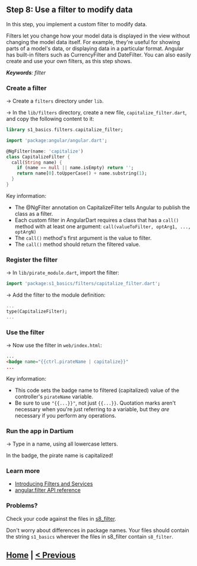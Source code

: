 ## Step 8: Use a filter to modify data

In this step, you implement a custom filter to modify data.

Filters let you change how your model data is displayed in the view without
changing the model data itself. For example, they're useful for showing
parts of a model's data, or displaying data in a particular format.
Angular has built-in filters such as CurrencyFilter and DateFilter.
You can also easily create and use your own filters,
as this step shows.

_**Keywords**: filter_

### Create a filter

&rarr; Create a `filters` directory under `lib`.

&rarr; In the `lib/filters` directory, create a new file,
`capitalize_filter.dart`, and copy the following content to it:

```Dart
library s1_basics.filters.capitalize_filter;

import 'package:angular/angular.dart';

@NgFilter(name: 'capitalize')
class CapitalizeFilter {
  call(String name) {
    if (name == null || name.isEmpty) return '';
    return name[0].toUpperCase() + name.substring(1);
  }
}
```

Key information:

* The @NgFilter annotation on CapitalizeFilter tells
  Angular to publish the class as a filter.
* Each custom filter in AngularDart requires a class that has
  a `call()` method with at least one argument:
  `call(valueToFilter, optArg1, ..., optArgN)`
* The `call()` method's first argument is the value to filter.
* The `call()` method should return the filtered value.

### Register the filter

&rarr; In `lib/pirate_module.dart`, import the filter:

```Dart
import 'package:s1_basics/filters/capitalize_filter.dart';
```

&rarr; Add the filter to the module definition:

```Dart
...
type(CapitalizeFilter);
...
```

### Use the filter

&rarr; Now use the filter in `web/index.html`:

```HTML
...
<badge name="{{ctrl.pirateName | capitalize}}"
...
```

Key information:

* This code sets the badge name to filtered (capitalized) value of
  the controller's `pirateName` variable.
* Be sure to use `"{{...}}"`, not just `{{...}}`.
  Quotation marks aren't necessary when you're just referring to a variable,
  but they _are_ necessary if you perform any operations.
  <!-- PENDING: check that this is intentional and will remain true -->


### Run the app in Dartium

&rarr; Type in a name, using all lowercase letters.

In the badge, the pirate name is capitalized!

### Learn more
 - [Introducing Filters and Services](https://angulardart.org/tutorial/07-ch05-filter-service.html)
 - [angular.filter API reference](https://docs.angulardart.org/#angular/angular-filter)
 

### Problems?
Check your code against the files in [s8_filter](../samples/s8_filter).

Don't worry about differences in package names.
Your files should contain the string `s1_basics`
wherever the files in s8_filter contain `s8_filter`.


## [Home](../README.md#code-lab-angulardart) | [< Previous](step-7.md#step-7-use-a-service-to-get-data)
